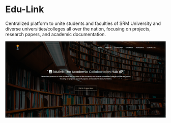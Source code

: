 # Edu-Link
 Centralized platform to unite students and faculties of SRM University and diverse universities/colleges all over the nation, focusing on projects, research papers, and academic documentation.

 ![](https://github.com/26simran/Edu-Link/blob/main/assets/Screenshot%202024-10-24%20225207.png)
